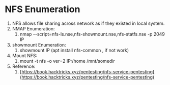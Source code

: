 # NFS Enumeration

1. NFS allows file sharing across network as if they existed in local system.
2. NMAP Enumeration:
   1. nmap --script=nfs-ls.nse,nfs-showmount.nse,nfs-statfs.nse -p 2049 IP
3. showmount Enumeration:
   1. showmount IP (apt install nfs-common , if not work)
4. Mount NFS:
   1. mount -t nfs -o ver=2 IP:/home /mnt/somedir
5. Reference:
   1. [https://book.hacktricks.xyz/pentesting/nfs-service-pentesting](https://book.hacktricks.xyz/pentesting/nfs-service-pentesting)
